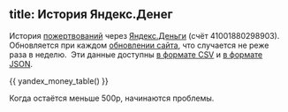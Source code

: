 title: История Яндекс.Денег
---

История [пожертвований][1] через [Яндекс.Деньги][2] (счёт 41001880298903). 
Обновляется при каждом [обновлении сайта][3], что случается не реже раза в
неделю.  Эти данные доступны [в формате CSV][4] и [в формате JSON][5].

{{ yandex_money_table() }}

Когда остаётся меньше 500р, начинаются проблемы.

[1]: /support/donate/
[2]: http://money.yandex.ru/
[3]: /about/site/
[4]: /support/donate/yandex/history.csv
[5]: /support/donate/yandex/history.json
